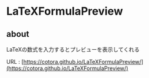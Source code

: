 # LaTeXFormulaPreview
## about
LaTeXの数式を入力するとプレビューを表示してくれる

URL : [https://cotora.github.io/LaTeXFormulaPreview/](https://cotora.github.io/LaTeXFormulaPreview/)

